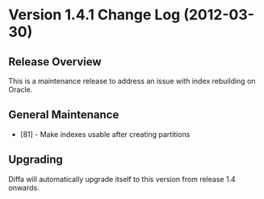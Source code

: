 # Version 1.4.1 Change Log (2012-03-30)

## Release Overview

This is a maintenance release to address an issue with index rebuilding on Oracle.

## General Maintenance

* [81] - Make indexes usable after creating partitions

## Upgrading

Diffa will automatically upgrade itself to this version from release 1.4 onwards.
